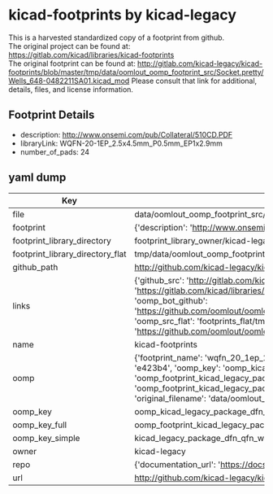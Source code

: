 # kicad-footprints by kicad-legacy  
This is a harvested standardized copy of a footprint from github.  
The original project can be found at:  
https://gitlab.com/kicad/libraries/kicad-footprints  
The original footprint can be found at:
http://gitlab.com/kicad-legacy/kicad-footprints/blob/master/tmp/data/oomlout_oomp_footprint_src/Socket.pretty/Wells_648-0482211SA01.kicad_mod
Please consult that link for additional, details, files, and license information.  
## Footprint Details
* description: http://www.onsemi.com/pub/Collateral/510CD.PDF  
* libraryLink: WQFN-20-1EP_2.5x4.5mm_P0.5mm_EP1x2.9mm  
* number_of_pads: 24  
## yaml dump  
| Key | Value |  
| --- | --- |  
| file | data/oomlout_oomp_footprint_src/kicad-footprints/Package_DFN_QFN.pretty/WQFN-20-1EP_2.5x4.5mm_P0.5mm_EP1x2.9mm.kicad_mod |  
| footprint | {'description': 'http://www.onsemi.com/pub/Collateral/510CD.PDF', 'libraryLink': 'WQFN-20-1EP_2.5x4.5mm_P0.5mm_EP1x2.9mm', 'number_of_pads': 24} |  
| footprint_library_directory | footprint_library_owner/kicad-legacy_kicad-footprints |  
| footprint_library_directory_flat | tmp/data/oomlout_oomp_footprint_src/footprints_flat/kicad_legacy_package_dfn_qfn_wqfn_20_1ep_2_5x4_5mm_p0_5mm_ep1x2_9mm/working |  
| github_path | http://github.com/kicad-legacy/kicad-footprints/blob/master/tmp/data/oomlout_oomp_footprint_src/Package_DFN_QFN.pretty/WQFN-20-1EP_2.5x4.5mm_P0.5mm_EP1x2.9mm.kicad_mod |  
| links | {'github_src': 'http://gitlab.com/kicad-legacy/kicad-footprints/blob/master/tmp/data/oomlout_oomp_footprint_src/Socket.pretty/Wells_648-0482211SA01.kicad_mod', 'github_src_repo': 'https://gitlab.com/kicad/libraries/kicad-footprints', 'oomp_bot': 'tmp/data/oomlout_oomp_footprint_src/footprints/kicad_legacy_package_dfn_qfn_wqfn_20_1ep_2_5x4_5mm_p0_5mm_ep1x2_9mm/working', 'oomp_bot_github': 'https://github.com/oomlout/oomlout_oomp_footprint_bot/tree/main/tmp/data/oomlout_oomp_footprint_src/footprints/kicad_legacy_package_dfn_qfn_wqfn_20_1ep_2_5x4_5mm_p0_5mm_ep1x2_9mm/working', 'oomp_src_flat': 'footprints_flat/tmp/data/oomlout_oomp_footprint_src/footprints_flat/kicad_legacy_package_dfn_qfn_wqfn_20_1ep_2_5x4_5mm_p0_5mm_ep1x2_9mm/working', 'oomp_src_flat_github': 'https://github.com/oomlout/oomlout_oomp_footprint_src/tree/main/tmp/data/oomlout_oomp_footprint_src/footprints_flat/kicad_legacy_package_dfn_qfn_wqfn_20_1ep_2_5x4_5mm_p0_5mm_ep1x2_9mm/working'} |  
| name | kicad-footprints |  
| oomp | {'footprint_name': 'wqfn_20_1ep_2_5x4_5mm_p0_5mm_ep1x2_9mm', 'library_name': 'package_dfn_qfn', 'md5': 'e423b4257706d91ed3afcc5c7abb3390', 'md5_10': 'e423b42577', 'md5_5': 'e423b', 'md5_6': 'e423b4', 'oomp_key': 'oomp_kicad_legacy_package_dfn_qfn_wqfn_20_1ep_2_5x4_5mm_p0_5mm_ep1x2_9mm', 'oomp_key_extra': 'oomp_footprint_kicad_legacy_package_dfn_qfn_wqfn_20_1ep_2_5x4_5mm_p0_5mm_ep1x2_9mm', 'oomp_key_full': 'oomp_footprint_kicad_legacy_package_dfn_qfn_wqfn_20_1ep_2_5x4_5mm_p0_5mm_ep1x2_9mm_e423b4', 'oomp_key_simple': 'kicad_legacy_package_dfn_qfn_wqfn_20_1ep_2_5x4_5mm_p0_5mm_ep1x2_9mm', 'original_filename': 'data/oomlout_oomp_footprint_src/kicad-footprints/Package_DFN_QFN.pretty/WQFN-20-1EP_2.5x4.5mm_P0.5mm_EP1x2.9mm.kicad_mod', 'owner_name': 'kicad_legacy'} |  
| oomp_key | oomp_kicad_legacy_package_dfn_qfn_wqfn_20_1ep_2_5x4_5mm_p0_5mm_ep1x2_9mm |  
| oomp_key_full | oomp_footprint_kicad_legacy_package_dfn_qfn_wqfn_20_1ep_2_5x4_5mm_p0_5mm_ep1x2_9mm |  
| oomp_key_simple | kicad_legacy_package_dfn_qfn_wqfn_20_1ep_2_5x4_5mm_p0_5mm_ep1x2_9mm |  
| owner | kicad-legacy |  
| repo | {'documentation_url': 'https://docs.github.com/rest/repos/repos#get-a-repository', 'message': 'Not Found'} |  
| url | http://github.com/kicad-legacy/kicad-footprints |  

